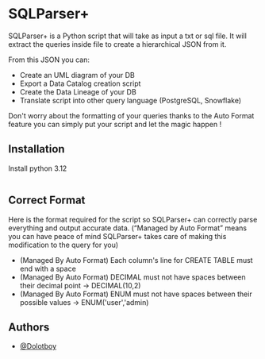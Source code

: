 # SQLParser+

SQLParser+ is a Python script that will take as input a txt or sql file. It will extract the queries inside file to create a hierarchical JSON from it.

From this JSON you can:
- Create an UML diagram of your DB
- Export a Data Catalog creation script
- Create the Data Lineage of your DB
- Translate script into other query language (PostgreSQL, Snowflake)

Don't worry about the formatting of your queries thanks to the Auto Format feature you can simply put your script and let the magic happen !


## Installation

Install python 3.12

```bash

```

## Correct Format

Here is the format required for the script so SQLParser+ can correctly parse everything and output accurate data. (“Managed by Auto Format” means you can have peace of mind SQLParser+ takes care of making this modification to the query for you)
- (Managed By Auto Format) Each column's line for CREATE TABLE must end with a space
- (Managed By Auto Format) DECIMAL must not have spaces between their decimal point -> DECIMAL(10,2)
- (Managed By Auto Format) ENUM must not have spaces between their possible values -> ENUM('user','admin)
  
## Authors

- [@Dolotboy](https://www.github.com/dolotboy)

